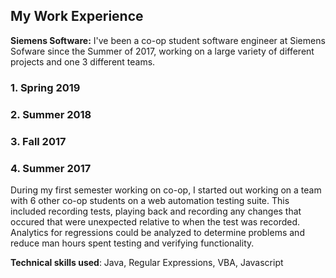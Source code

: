 ## My Work Experience

**Siemens Software:** I've been a co-op student software engineer at Siemens Sofware since the Summer of 2017, working on a large variety of different projects and one 3 different teams. 

### 1. Spring 2019

### 2. Summer 2018

### 3. Fall 2017

### 4. Summer 2017

During my first semester working on co-op, I started out working on a team with 6 other co-op students on a web automation testing suite. This included recording tests, playing back and recording any changes that occured that were unexpected relative to when the test was recorded. Analytics for regressions could be analyzed to determine problems and reduce man hours spent testing and verifying functionality. 

**Technical skills used**: Java, Regular Expressions, VBA, Javascript